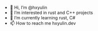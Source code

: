 - 👋 Hi, I’m @hxyulin
- 👀 I’m interested in rust and C++ projects
- 🌱 I’m currently learning rust, C#
- 📫 How to reach me hxyulin.dev

<!---
hxyulin/hxyulin is a ✨ special ✨ repository because its `README.md` (this file) appears on your GitHub profile.
You can click the Preview link to take a look at your changes.
--->
